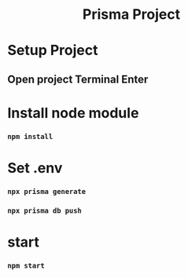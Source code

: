 
<h1 style="text-align:center;">Prisma Project</h1>

# Setup Project

## Open project Terminal Enter

# Install node module
### `npm install`

# Set .env
### `npx prisma generate`
### `npx prisma db push`

# start
### `npm start`